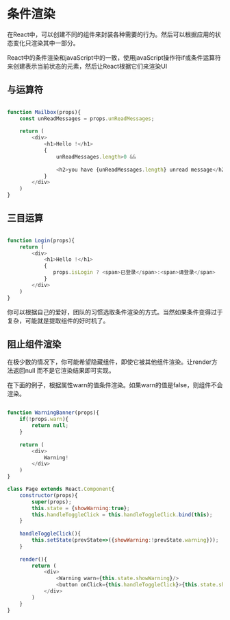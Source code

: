 # 条件渲染

在React中，可以创建不同的组件来封装各种需要的行为。然后可以根据应用的状态变化只渲染其中一部分。

React中的条件渲染和javaScript中的一致，使用javaScript操作符if或条件运算符来创建表示当前状态的元素，然后让React根据它们来渲染UI


## 与运算符

```javascript

function Mailbox(props){
    const unReadMessages = props.unReadMessages;
    
    return (
        <div>
            <h1>Hello !</h1>
            {
                unReadMessages.length>0 && 
                
                <h2>you have {unReadMessages.length} unread message</h2>    
            }
        </div>
    )
}

```


## 三目运算

```javascript

function Login(props){
    return (
        <div>
            <h1>Hello !</h1>
            {
               props.isLogin ? <span>已登录</span>:<span>请登录</span>
            }
        </div>
    )
}

```

你可以根据自己的爱好，团队的习惯选取条件渲染的方式。当然如果条件变得过于复杂，可能就是提取组件的好时机了。


## 阻止组件渲染

在极少数的情况下，你可能希望隐藏组件，即使它被其他组件渲染。让render方法返回null 而不是它渲染结果即可实现。

在下面的例子，<WarningBanner/>根据属性warn的值条件渲染。如果warn的值是false，则组件不会渲染。

```javascript

function WarningBanner(props){
    if(!props.warn){
        return null;
    }
    
    return (
        <div>
            Warning!
        </div>
    )
}

class Page extends React.Component{
    constructor(props){
        super(props);
        this.state = {showWarning:true};
        this.handleToggleClick = this.handleToggleClick.bind(this);
    }
    
    handleToggleClick(){
        this.setState(prevState=>({showWarning:!prevState.warning}));
    }
    
    render(){
        return (
            <div>
                <Warning warn={this.state.showWarning}/>
                <button onClick={this.handleToggleClick}>{this.state.showWarning?'Hide':'Show'}</button>
            </div>
        )
    }
}

```